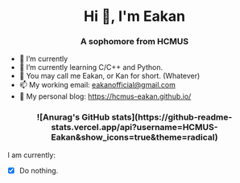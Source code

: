 <h1 align="center">Hi 👋, I'm Eakan</h1>
<h3 align="center">A sophomore from HCMUS</h3>

- 🔭 I’m currently 
- 🌱 I’m currently learning C/C++ and Python.
- 👯 You may call me Eakan, or Kan for short. (Whatever)
- 📫 My working email: eakanofficial@gmail.com
- 🤡 My personal blog: https://hcmus-eakan.github.io/

<h3 align="center"> ![Anurag's GitHub stats](https://github-readme-stats.vercel.app/api?username=HCMUS-Eakan&show_icons=true&theme=radical) </h3>

I am currently:
- [x] Do nothing.
